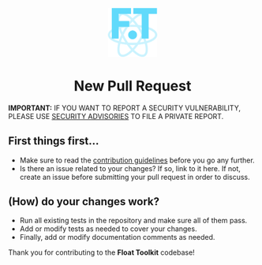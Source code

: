 <div align="center" style="margin-bottom: 0.5rem">
	<img src="https://raw.githubusercontent.com/float-toolkit/react/HEAD/media/ftreact.svg" width="100" />
</div>

<h1 align="center">New Pull Request</h1>

**IMPORTANT:** IF YOU WANT TO REPORT A SECURITY VULNERABILITY, PLEASE USE
[SECURITY ADVISORIES](https://github.com/float-toolkit/react/security/advisories/new) TO FILE A PRIVATE REPORT.

## First things first...

-   Make sure to read the [contribution guidelines](https://github.com/float-toolkit/react/blob/master/.github/CONTRIBUTING.md)
    before you go any further.
-   Is there an issue related to your changes? If so, link to it here. If not, create an issue before submitting your pull request in
    order to discuss.

## (How) do your changes work?

-   Run all existing tests in the repository and make sure all of them pass.
-   Add or modify tests as needed to cover your changes.
-   Finally, add or modify documentation comments as needed.

Thank you for contributing to the **Float Toolkit** codebase!
